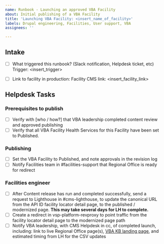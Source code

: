 ```yaml
---
name: Runbook - Launching an approved VBA Facility
about: Initial publishing of a VBA Facility
title: 'Launching VBA Facility: <insert_name_of_facility>'
labels: Drupal engineering, Facilities, User support, VBA
assignees: ''

---
```


## Intake
- [ ] What triggered this runbook? (Slack notification, Helpdesk ticket, etc)
Trigger: <insert_trigger>

- [ ] Link to facility in production:
Facility CMS link: <insert_facility_link>

## Helpdesk Tasks

### Prerequisites to publish
- [ ] Verify with [who / how?] that VBA leadership completed content review and approved publishing
- [ ] Verify that all VBA Facility Health Services for this Facility have been set to Published.

### Publishing
- [ ] Set the VBA Facility to Published, and note approvals in the revision log
- [ ] Notify Facilities team in #facilities-support that Regional Office is ready for redirect

### Facilities engineer  
- [ ] After Content release has run and completed successfully, send a request to Lighthouse in #cms-lighthouse, to update the canonical URL from the API ID facility locator detail page, to the published / modernized page. **This may take several days for LH to complete.**
- [ ] Create a redirect in vsp-platform-revproxy to point traffic from the facility locator detail page to the modernized page path
- [ ] Notify VBA leadership, with CMS Helpdesk in cc, of completed launch, including: link to live Regional Office page(s), [VBA KB landing page](https://prod.cms.va.gov/help/veterans-benefits-administration-vba), and estimated timing from LH for the CSV updates
